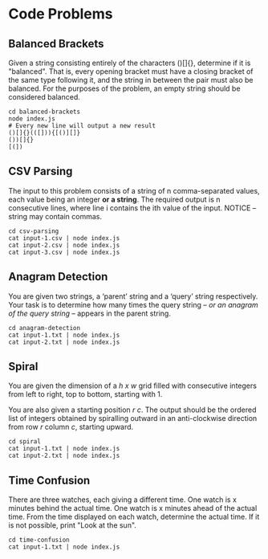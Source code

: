 # Code Problems

## Balanced Brackets

Given a string consisting entirely of the characters ()[]{}, determine if it is "balanced". That is, every opening bracket must have a closing bracket of the same type following it, and the string in between the pair must also be balanced. For the purposes of the problem, an empty string should be considered balanced.

```
cd balanced-brackets
node index.js
# Every new line will output a new result
()[]{}(([])){[()][]}
())[]{}
[(])
```

## CSV Parsing

The input to this problem consists of a string of n comma-separated values, each value being an integer **or a string**. The required output is n consecutive lines, where line i contains the ith value of the input.
NOTICE – string may contain commas.

```
cd csv-parsing
cat input-1.csv | node index.js
cat input-2.csv | node index.js
cat input-3.csv | node index.js
```

## Anagram Detection

You are given two strings, a ‘parent’ string and a ‘query’ string respectively. Your task is to determine how many times the query string – *or an anagram of the query string* – appears in the parent string.

```
cd anagram-detection
cat input-1.txt | node index.js
cat input-2.txt | node index.js
```

## Spiral

You are given the dimension of a *h x w* grid filled with consecutive integers from left to right, top to bottom, starting with 1.

You are also given a starting position *r c*. The output should be the ordered list of integers obtained by spiralling outward in an anti-clockwise direction from row *r* column *c*, starting upward.

```
cd spiral
cat input-1.txt | node index.js
cat input-2.txt | node index.js
```

## Time Confusion

There are three watches, each giving a different time. One watch is x minutes behind the actual time. One watch is x minutes ahead of the actual time. From the time displayed on each watch, determine the actual time. If it is not possible, print "Look at the sun".

```
cd time-confusion
cat input-1.txt | node index.js
```
